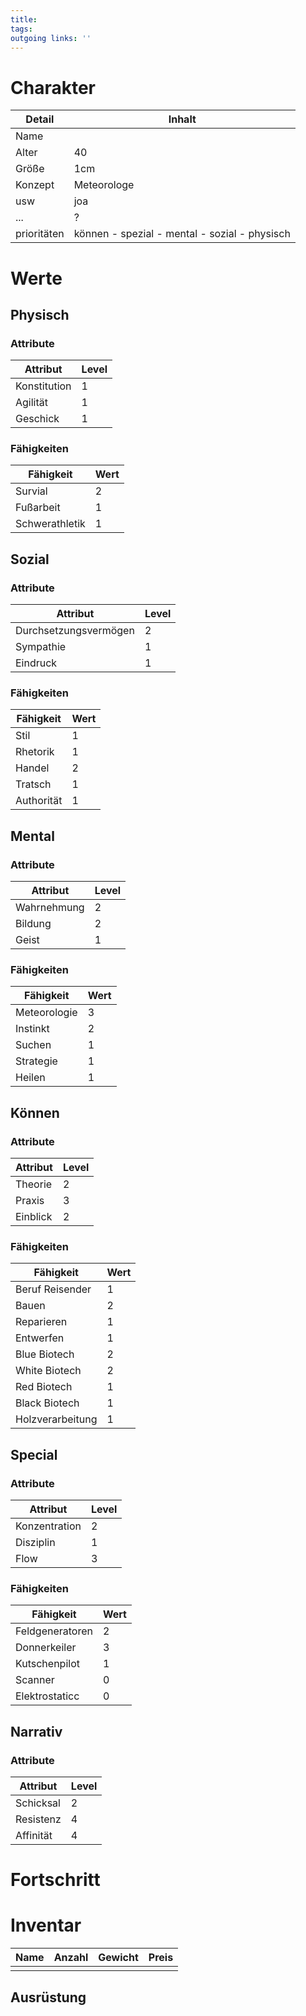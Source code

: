 ```yaml
---
title:   
tags:   
outgoing links: ''  
---
```

# Charakter
|Detail|Inhalt|
|-|-|
|Name | |
|Alter | 40 |
|Größe| 1cm |
|Konzept | Meteorologe |
|usw|joa|
|...|?|
|prioritäten| können - spezial - mental - sozial - physisch |

# Werte
## Physisch
### Attribute
|Attribut|Level|
|-|-|
| Konstitution | 1 |
| Agilität | 1 |
| Geschick | 1 |

### Fähigkeiten
|Fähigkeit|Wert|
|-|-|
|Survial|2|
|Fußarbeit|1|
|Schwerathletik|1|


## Sozial
### Attribute 
|Attribut|Level|
|-|-|
| Durchsetzungsvermögen | 2 |
| Sympathie | 1 |
| Eindruck | 1 |


### Fähigkeiten
|Fähigkeit|Wert|
|-|-|
|Stil|1|
|Rhetorik|1|
|Handel| 2|
|Tratsch | 1|
| Authorität | 1 |


## Mental
### Attribute 
|Attribut|Level|
|-|-|
| Wahrnehmung | 2 |
| Bildung | 2 |
| Geist | 1 |


### Fähigkeiten
|Fähigkeit|Wert|
|-|-|
|Meteorologie | 3 |
| Instinkt | 2 |
| Suchen | 1|
| Strategie | 1|
| Heilen | 1 |


## Können
### Attribute 
|Attribut|Level|
|-|-|
| Theorie | 2 |
| Praxis | 3 |
| Einblick | 2 |


### Fähigkeiten
|Fähigkeit|Wert|
|-|-|
|Beruf Reisender| 1 |
|Bauen | 2 | 
|Reparieren | 1 |
| Entwerfen | 1 |
| Blue Biotech|2 |
| White Biotech | 2 |
| Red Biotech | 1 |
| Black Biotech | 1 |
| Holzverarbeitung | 1 |

## Special
### Attribute 
|Attribut|Level|
|-|-|
| Konzentration | 2 |
| Disziplin | 1 |
| Flow | 3 |


### Fähigkeiten
|Fähigkeit|Wert|
|-|-|
|Feldgeneratoren|2|
|Donnerkeiler|3|
|Kutschenpilot|1|
|Scanner|0 |
|Elektrostaticc|0|

## Narrativ
### Attribute
|Attribut|Level|
|-|-|
| Schicksal | 2 |
| Resistenz | 4 |
| Affinität | 4 |


# Fortschritt

# Inventar

|Name|Anzahl|Gewicht|Preis|
|---|---|---|---|
|||||

## Ausrüstung

